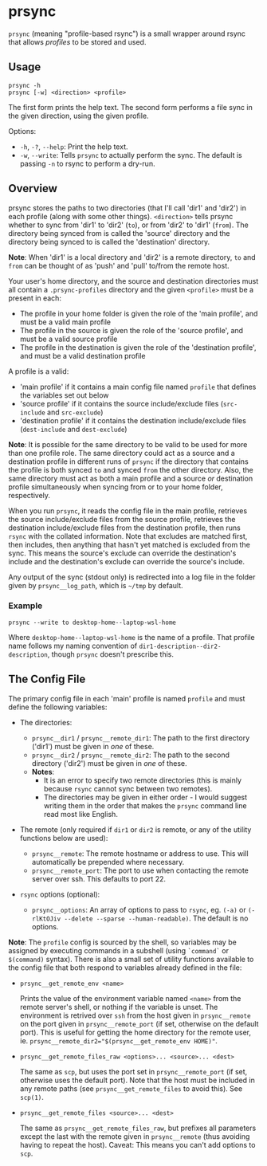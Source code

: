 # prsync

`prsync` (meaning "profile-based rsync") is a small wrapper around rsync that allows *profiles* to be stored and used.

## Usage

```
prsync -h
prsync [-w] <direction> <profile>
```

The first form prints the help text. The second form performs a file sync in the given direction, using the given profile.

Options:

- `-h`, `-?`, `--help`: Print the help text.
- `-w`, `--write`: Tells `prsync` to actually perform the sync. The default is passing `-n` to rsync to perform a dry-run.

## Overview

prsync stores the paths to two directories (that I'll call 'dir1' and 'dir2') in each profile (along with some other things). `<direction>` tells prsync whether to sync from 'dir1' to 'dir2' (`to`), or from 'dir2' to 'dir1' (`from`). The directory being synced from is called the 'source' directory and the directory being synced to is called the 'destination' directory.

**Note**: When 'dir1' is a local directory and 'dir2' is a remote directory, `to` and `from` can be thought of as 'push' and 'pull' to/from the remote host.

Your user's home directory, and the source and destination directories must all contain a `.prsync-profiles` directory and the given `<profile>` must be a present in each:

- The profile in your home folder is given the role of the 'main profile', and must be a valid main profile
- The profile in the source is given the role of the 'source profile', and must be a valid source profile
- The profile in the destination is given the role of the 'destination profile', and must be a valid destination profile

A profile is a valid:

- 'main profile' if it contains a main config file named `profile` that defines the variables set out below
- 'source profile' if it contains the source include/exclude files (`src-include` and `src-exclude`)
- 'destination profile' if it contains the destination include/exclude files (`dest-include` and `dest-exclude`)

**Note**: It is possible for the same directory to be valid to be used for more than one profile role. The same directory could act as a source and a destination profile in different runs of `prsync` if the directory that contains the profile is both synced `to` and synced `from` the other directory. Also, the same directory must act as both a main profile and a source *or* destination profile simultaneously when syncing from or to your home folder, respectively.

When you run `prsync`, it reads the config file in the main profile, retrieves the source include/exclude files from the source profile, retrieves the destination include/exclude files from the destination profile, then runs `rsync` with the collated information. Note that excludes are matched first, then includes, then anything that hasn't yet matched is excluded from the sync. This means the source's exclude can override the destination's include and the destination's exclude can override the source's include.

Any output of the sync (stdout only) is redirected into a log file in the folder given by `prsync__log_path`, which is `~/tmp` by default.

### Example

```
prsync --write to desktop-home--laptop-wsl-home
```

Where `desktop-home--laptop-wsl-home` is the name of a profile. That profile name follows my naming convention of `dir1-description--dir2-description`, though `prsync` doesn't prescribe this.

## The Config File

The primary config file in each 'main' profile is named `profile` and must define the following variables:

- The directories:
  - `prsync__dir1` / `prsync__remote_dir1`: The path to the first directory ('dir1') must be given in *one* of these.
  - `prsync__dir2` / `prsync__remote_dir2`: The path to the second directory ('dir2') must be given in *one* of these.
  - **Notes**:
    - It is an error to specify two remote directories (this is mainly because `rsync` cannot sync between two remotes).
    - The directories may be given in either order - I would suggest writing them in the order that makes the `prsync` command line read most like English.

- The remote (only required if `dir1` or `dir2` is remote, or any of the utility functions below are used):
  - `prsync__remote`: The remote hostname or address to use. This will automatically be prepended where necessary.
  - `prsync__remote_port`: The port to use when contacting the remote server over ssh. This defaults to port 22.

- `rsync` options (optional):
  - `prsync__options`: An array of options to pass to `rsync`, eg. `(-a)` or `(-rlKtOJiv --delete --sparse --human-readable)`. The default is no options.

**Note**: The `profile` config is sourced by the shell, so variables may be assigned by executing commands in a subshell (using `` `command` `` or `$(command)` syntax). There is also a small set of utility functions available to the config file that both respond to variables already defined in the file:

- `prsync__get_remote_env <name>`
      
  Prints the value of the environment variable named `<name>` from the remote server's shell, or nothing if the variable is unset. The environment is retrived over `ssh` from the host given in `prsync__remote` on the port given in `prsync__remote_port` (if set, otherwise on the default port). This is useful for getting the home directory for the remote user, ie. `prsync__remote_dir2="$(prsync__get_remote_env HOME)"`.

- `prsync__get_remote_files_raw <options>... <source>... <dest>`

  The same as `scp`, but uses the port set in `prsync__remote_port` (if set, otherwise uses the default port). Note that the host must be included in any remote paths (see `prsync__get_remote_files` to avoid this). See `scp(1)`.

- `prsync__get_remote_files <source>... <dest>`

  The same as `prsync__get_remote_files_raw`, but prefixes all parameters except the last with the remote given in `prsync__remote` (thus avoiding having to repeat the host). Caveat: This means you can't add options to `scp`.
